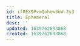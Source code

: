```yaml
---
id: if0EX9PvmQohew3bW-2y3
title: Ephemeral
desc: ''
updated: 1639762693868
created: 1639762693868
---
```


